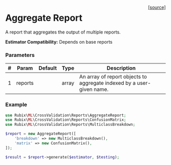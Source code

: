 <span style="float:right;"><a href="https://github.com/RubixML/RubixML/blob/master/src/CrossValidation/Reports/AggregateReport.php">[source]</a></span>

# Aggregate Report
A report that aggregates the output of multiple reports.

**Estimator Compatibility:** Depends on base reports

### Parameters
| # | Param | Default | Type | Description |
|---|---|---|---|---|
| 1 | reports | | array | An array of report objects to aggregate indexed by a user-given name. |

### Example
```php
use Rubix\ML\CrossValidation\Reports\AggregateReport;
use Rubix\ML\CrossValidation\Reports\ConfusionMatrix;
use Rubix\ML\CrossValidation\Reports\MulticlassBreakdown;

$report = new AggregateReport([
	'breakdown' => new MulticlassBreakdown(),
	'matrix' => new ConfusionMatrix(),
]);

$result = $report->generate($estimator, $testing);
```